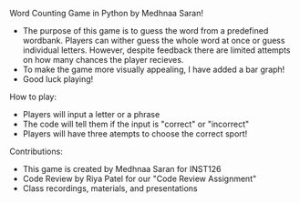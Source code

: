 Word Counting Game in Python by Medhnaa Saran!
- The purpose of this game is to guess the word from a predefined wordbank. Players can wither guess the whole word at once or guess individual letters. However, despite feedback there are limited attempts on how many chances the player recieves.
- To make the game more visually appealing, I have added a bar graph!
- Good luck playing!

How to play:
- Players will input a letter or a phrase
- The code will tell them if the input is "correct" or "incorrect"
- Players will have three atempts to choose the correct sport!


Contributions:
- This game is created by Medhnaa Saran for INST126
- Code Review by Riya Patel for our "Code Review Assignment"
- Class recordings, materials, and presentations
